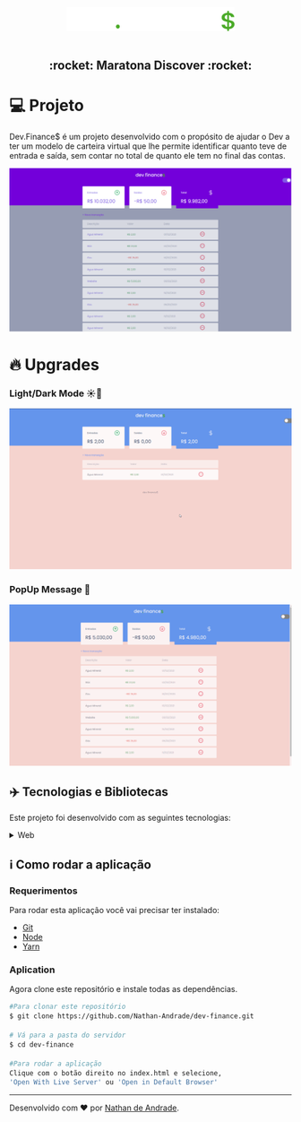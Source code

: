 <div align="center">
    <img src="https://raw.githubusercontent.com/Nathan-Andrade/dev-finance/4cd1e68689d426a9f98da9fc25a85d1691ec94c4/assets/logo.svg" width="300px"/>
</div>

<br />

<h2 align="center">
    :rocket: Maratona Discover :rocket:
</h2>

   

<p align="center">
  
</p>


# :computer: Projeto

 Dev.Finance$ é um projeto desenvolvido com o propósito de ajudar o Dev a ter um modelo de carteira virtual que lhe permite identificar quanto teve de entrada e saída, sem contar no total de quanto ele tem no final das contas.

<p align="center">
  <img src="https://github.com/Nathan-Andrade/dev-finance/blob/master/github-pictures/home.PNG?raw=true" alt="home page">
</p>

# :fire: Upgrades
 <p align="center">
 <h3>Light/Dark Mode ☀🌙</h3>
  <img src="https://github.com/Nathan-Andrade/dev-finance/blob/master/github-pictures/gifDevFinance$.gif?raw=true" alt="light & dark mode">
  <br>
  <h3>PopUp Message 📨</h3>
  <img src="https://github.com/Nathan-Andrade/dev-finance/blob/master/github-pictures/MessageDevFinanceCode.gif?raw=true" alt="message success">
</p>

 ## :airplane: Tecnologias e Bibliotecas

Este projeto foi desenvolvido com as seguintes tecnologias:

<details>
  <summary>Web</summary>

-   [HTML5](https://www.w3schools.com/html/default.asp)
-   [CSS3](https://www.w3schools.com/css/)
-   [JavaScript](https://www.w3schools.com/js/DEFAULT.asp)
-   [VS Code](https://code.visualstudio.com/)

</details>


## :information_source: Como rodar a aplicação

### Requerimentos

Para rodar esta aplicação você vai precisar ter instalado:
* [Git](https://git-scm.com)
* [Node](https://nodejs.org/)
* [Yarn](https://yarnpkg.com/) 

### Aplication

Agora clone este repositório e instale todas as dependências.
```bash
#Para clonar este repositório
$ git clone https://github.com/Nathan-Andrade/dev-finance.git

# Vá para a pasta do servidor
$ cd dev-finance

#Para rodar a aplicação
Clique com o botão direito no index.html e selecione,
'Open With Live Server' ou 'Open in Default Browser'

```
---

Desenvolvido com ❤️ por <a href="https://www.linkedin.com/in/nathan-a-1b9436124/">Nathan de Andrade</a>.
